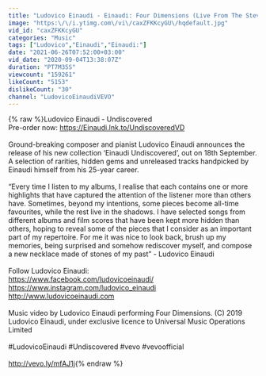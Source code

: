 ```yaml
---
title: "Ludovico Einaudi - Einaudi: Four Dimensions (Live From The Steve Jobs Theatre \/ 2019)"
image: "https:\/\/i.ytimg.com\/vi\/caxZFKKcyGU\/hqdefault.jpg"
vid_id: "caxZFKKcyGU"
categories: "Music"
tags: ["Ludovico","Einaudi","Einaudi:"]
date: "2021-06-26T07:52:00+03:00"
vid_date: "2020-09-04T13:38:07Z"
duration: "PT7M35S"
viewcount: "159261"
likeCount: "5153"
dislikeCount: "30"
channel: "LudovicoEinaudiVEVO"
---
```

{% raw %}Ludovico Einaudi  - Undiscovered<br />Pre-order now: <a rel="nofollow" target="blank" href="https://Einaudi.lnk.to/UndiscoveredVD">https://Einaudi.lnk.to/UndiscoveredVD</a><br /><br />Ground-breaking composer and pianist Ludovico Einaudi announces the release of his new collection ‘Einaudi Undiscovered’, out on 18th September. A selection of rarities, hidden gems and unreleased tracks handpicked by Einaudi himself from his 25-year career. <br /><br />“Every time I listen to my albums, I realise that each contains one or more highlights that have captured the attention of the listener more than others have. Sometimes, beyond my intentions, some pieces become all-time favourites, while the rest live in the shadows. I have selected songs from different albums and film scores that have been kept more hidden than others, hoping to reveal some of the pieces that I consider as an important part of my repertoire. For me it was nice to look back, brush up my memories, being surprised and somehow rediscover myself, and compose a new necklace made of stones of my past” - Ludovico Einaudi<br /><br />Follow Ludovico Einaudi:<br /><a rel="nofollow" target="blank" href="https://www.facebook.com/ludovicoeinaudi/">https://www.facebook.com/ludovicoeinaudi/</a><br /><a rel="nofollow" target="blank" href="https://www.instagram.com/ludovico_einaudi">https://www.instagram.com/ludovico_einaudi</a><br /><a rel="nofollow" target="blank" href="http://www.ludovicoeinaudi.com">http://www.ludovicoeinaudi.com</a><br /><br />Music video by Ludovico Einaudi performing Four Dimensions. (C) 2019 Ludovico Einaudi, under exclusive licence to Universal Music Operations Limited<br /><br />#LudovicoEinaudi #Undiscovered #vevo #vevoofficial<br /><br /><a rel="nofollow" target="blank" href="http://vevo.ly/mfAJ1j">http://vevo.ly/mfAJ1j</a>{% endraw %}
